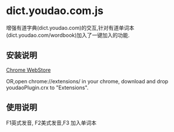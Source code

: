 dict.youdao.com.js
==================

增强有道字典(dict.youdao.com)的交互,针对有道单词本(dict.youdao.com/wordbook)加入了一键加入的功能.

安装说明
---------
 [Chrome WebStore](https://chrome.google.com/webstore/detail/%E6%9C%89%E9%81%93%E5%AD%97%E5%85%B8%E6%8F%92%E4%BB%B6/mkppoafmldalmhigegpkliengblddnbp/related?utm_source=chrome-app-launcher)

OR,open chrome://extensions/ in your chrome, download and drop youdaoPlugin.crx to "Extensions".

使用说明
---------

 F1英式发音, F2美式发音,F3 加入单词本
